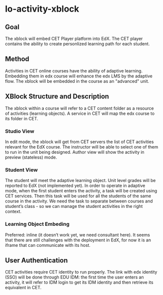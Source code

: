# lo-activity-xblock
## Goal
The xblock will embed CET Player platform into EdX. The CET player contains the ability to
create personlized learning path for each student.
## Method
Activities in CET online courses have the ability of adaptive learning. Embedding them in edx
course will enhance the edx LMS by the adaptive flow. The xblock will be embedded in the
course as an "advanced" unit.
## XBlock Structure and Description
The xblock within a course will refer to a CET content folder as a resource of activities
(learning objects). A service in CET will map the edx course to its folder in CET.
### Studio View
In edit mode, the xblock will get from CET servers the list of CET activities relevant for the
EdX course. The instructor will be able to select one of them to run in the unit being
designed. Author view will show the activity in preview (stateless) mode.
### Student View
The student will meet the adaptive learning object. Unit level grades will be reported to EdX
(not implemented yet).
In order to operate in adaptive mode, when the first student enters the activity, a task will be
created using CET services. Then this task will be used for all the students of the same
course in the activity.
We need the task to separate between courses and student’s class - so we can manage the
student activities in the right context.
### Learning Object Embeding
Preferred: inline (it doesn’t work yet, we need consultant here). It seems that there are still
challenges with the deployment in EdX, for now it is an iframe that can communicate with its
host.
## User Authentication
CET activities require CET identity to run properly. The link with edx identity (SSO) will be
done through EDU IDM: the first time the user enters an activity, it will refer to IDM login to
get its IDM identity and then retrieve its equivalent in CET.
